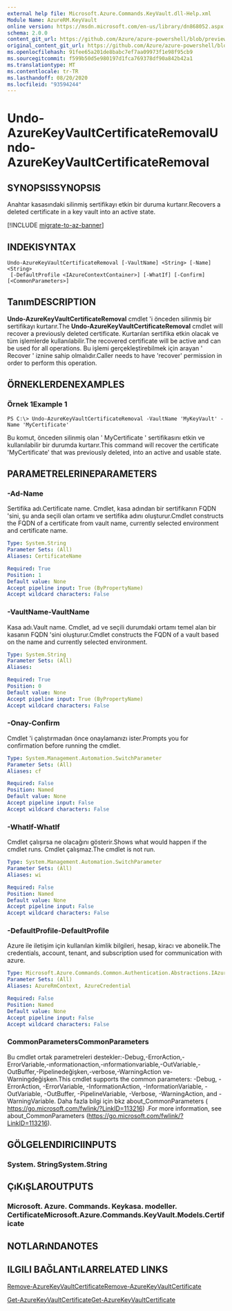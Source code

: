 ```yaml
---
external help file: Microsoft.Azure.Commands.KeyVault.dll-Help.xml
Module Name: AzureRM.KeyVault
online version: https://msdn.microsoft.com/en-us/library/dn868052.aspx
schema: 2.0.0
content_git_url: https://github.com/Azure/azure-powershell/blob/preview/src/ResourceManager/KeyVault/Commands.KeyVault/help/Undo-AzureKeyVaultCertificateRemoval.md
original_content_git_url: https://github.com/Azure/azure-powershell/blob/preview/src/ResourceManager/KeyVault/Commands.KeyVault/help/Undo-AzureKeyVaultCertificateRemoval.md
ms.openlocfilehash: 91fee65a201de8babc7ef7aa09973f1e98f95cb9
ms.sourcegitcommit: f599b50d5e980197d1fca769378df90a842b42a1
ms.translationtype: MT
ms.contentlocale: tr-TR
ms.lasthandoff: 08/20/2020
ms.locfileid: "93594244"
---
```

# <span data-ttu-id="fa0fb-101">Undo-AzureKeyVaultCertificateRemoval</span><span class="sxs-lookup"><span data-stu-id="fa0fb-101">Undo-AzureKeyVaultCertificateRemoval</span></span>

## <span data-ttu-id="fa0fb-102">SYNOPSIS</span><span class="sxs-lookup"><span data-stu-id="fa0fb-102">SYNOPSIS</span></span>
<span data-ttu-id="fa0fb-103">Anahtar kasasındaki silinmiş sertifikayı etkin bir duruma kurtarır.</span><span class="sxs-lookup"><span data-stu-id="fa0fb-103">Recovers a deleted certificate in a key vault into an active state.</span></span>

[!INCLUDE [migrate-to-az-banner](../../includes/migrate-to-az-banner.md)]

## <span data-ttu-id="fa0fb-104">INDEKI</span><span class="sxs-lookup"><span data-stu-id="fa0fb-104">SYNTAX</span></span>

```
Undo-AzureKeyVaultCertificateRemoval [-VaultName] <String> [-Name] <String>
 [-DefaultProfile <IAzureContextContainer>] [-WhatIf] [-Confirm] [<CommonParameters>]
```

## <span data-ttu-id="fa0fb-105">Tanım</span><span class="sxs-lookup"><span data-stu-id="fa0fb-105">DESCRIPTION</span></span>
<span data-ttu-id="fa0fb-106">**Undo-AzureKeyVaultCertificateRemoval** cmdlet 'i önceden silinmiş bir sertifikayı kurtarır.</span><span class="sxs-lookup"><span data-stu-id="fa0fb-106">The **Undo-AzureKeyVaultCertificateRemoval** cmdlet will recover a previously deleted certificate.</span></span>
<span data-ttu-id="fa0fb-107">Kurtarılan sertifika etkin olacak ve tüm işlemlerde kullanılabilir.</span><span class="sxs-lookup"><span data-stu-id="fa0fb-107">The recovered certificate will be active and can be used for all operations.</span></span>
<span data-ttu-id="fa0fb-108">Bu işlemi gerçekleştirebilmek için arayan ' Recover ' iznine sahip olmalıdır.</span><span class="sxs-lookup"><span data-stu-id="fa0fb-108">Caller needs to have 'recover' permission in order to perform this operation.</span></span>

## <span data-ttu-id="fa0fb-109">ÖRNEKLERDEN</span><span class="sxs-lookup"><span data-stu-id="fa0fb-109">EXAMPLES</span></span>

### <span data-ttu-id="fa0fb-110">Örnek 1</span><span class="sxs-lookup"><span data-stu-id="fa0fb-110">Example 1</span></span>
```
PS C:\> Undo-AzureKeyVaultCertificateRemoval -VaultName 'MyKeyVault' -Name 'MyCertificate'
```

<span data-ttu-id="fa0fb-111">Bu komut, önceden silinmiş olan ' MyCertificate ' sertifikasını etkin ve kullanılabilir bir durumda kurtarır.</span><span class="sxs-lookup"><span data-stu-id="fa0fb-111">This command will recover the certificate 'MyCertificate' that was previously deleted, into an active and usable state.</span></span>

## <span data-ttu-id="fa0fb-112">PARAMETRELERINE</span><span class="sxs-lookup"><span data-stu-id="fa0fb-112">PARAMETERS</span></span>

### <span data-ttu-id="fa0fb-113">-Ad</span><span class="sxs-lookup"><span data-stu-id="fa0fb-113">-Name</span></span>
<span data-ttu-id="fa0fb-114">Sertifika adı.</span><span class="sxs-lookup"><span data-stu-id="fa0fb-114">Certificate name.</span></span>
<span data-ttu-id="fa0fb-115">Cmdlet, kasa adından bir sertifikanın FQDN 'sini, şu anda seçili olan ortamı ve sertifika adını oluşturur.</span><span class="sxs-lookup"><span data-stu-id="fa0fb-115">Cmdlet constructs the FQDN of a certificate from vault name, currently selected environment and certificate name.</span></span>

```yaml
Type: System.String
Parameter Sets: (All)
Aliases: CertificateName

Required: True
Position: 1
Default value: None
Accept pipeline input: True (ByPropertyName)
Accept wildcard characters: False
```

### <span data-ttu-id="fa0fb-116">-VaultName</span><span class="sxs-lookup"><span data-stu-id="fa0fb-116">-VaultName</span></span>
<span data-ttu-id="fa0fb-117">Kasa adı.</span><span class="sxs-lookup"><span data-stu-id="fa0fb-117">Vault name.</span></span>
<span data-ttu-id="fa0fb-118">Cmdlet, ad ve seçili durumdaki ortamı temel alan bir kasanın FQDN 'sini oluşturur.</span><span class="sxs-lookup"><span data-stu-id="fa0fb-118">Cmdlet constructs the FQDN of a vault based on the name and currently selected environment.</span></span>

```yaml
Type: System.String
Parameter Sets: (All)
Aliases: 

Required: True
Position: 0
Default value: None
Accept pipeline input: True (ByPropertyName)
Accept wildcard characters: False
```

### <span data-ttu-id="fa0fb-119">-Onay</span><span class="sxs-lookup"><span data-stu-id="fa0fb-119">-Confirm</span></span>
<span data-ttu-id="fa0fb-120">Cmdlet 'i çalıştırmadan önce onaylamanızı ister.</span><span class="sxs-lookup"><span data-stu-id="fa0fb-120">Prompts you for confirmation before running the cmdlet.</span></span>

```yaml
Type: System.Management.Automation.SwitchParameter
Parameter Sets: (All)
Aliases: cf

Required: False
Position: Named
Default value: None
Accept pipeline input: False
Accept wildcard characters: False
```

### <span data-ttu-id="fa0fb-121">-WhatIf</span><span class="sxs-lookup"><span data-stu-id="fa0fb-121">-WhatIf</span></span>
<span data-ttu-id="fa0fb-122">Cmdlet çalışırsa ne olacağını gösterir.</span><span class="sxs-lookup"><span data-stu-id="fa0fb-122">Shows what would happen if the cmdlet runs.</span></span>
<span data-ttu-id="fa0fb-123">Cmdlet çalışmaz.</span><span class="sxs-lookup"><span data-stu-id="fa0fb-123">The cmdlet is not run.</span></span>

```yaml
Type: System.Management.Automation.SwitchParameter
Parameter Sets: (All)
Aliases: wi

Required: False
Position: Named
Default value: None
Accept pipeline input: False
Accept wildcard characters: False
```

### <span data-ttu-id="fa0fb-124">-DefaultProfile</span><span class="sxs-lookup"><span data-stu-id="fa0fb-124">-DefaultProfile</span></span>
<span data-ttu-id="fa0fb-125">Azure ile iletişim için kullanılan kimlik bilgileri, hesap, kiracı ve abonelik.</span><span class="sxs-lookup"><span data-stu-id="fa0fb-125">The credentials, account, tenant, and subscription used for communication with azure.</span></span>

```yaml
Type: Microsoft.Azure.Commands.Common.Authentication.Abstractions.IAzureContextContainer
Parameter Sets: (All)
Aliases: AzureRmContext, AzureCredential

Required: False
Position: Named
Default value: None
Accept pipeline input: False
Accept wildcard characters: False
```

### <span data-ttu-id="fa0fb-126">CommonParameters</span><span class="sxs-lookup"><span data-stu-id="fa0fb-126">CommonParameters</span></span>
<span data-ttu-id="fa0fb-127">Bu cmdlet ortak parametreleri destekler:-Debug,-ErrorAction,-ErrorVariable,-ınformationaction,-ınformationvariable,-OutVariable,-OutBuffer,-Pipelinedeğişken,-verbose,-WarningAction ve-Warningdeğişken.</span><span class="sxs-lookup"><span data-stu-id="fa0fb-127">This cmdlet supports the common parameters: -Debug, -ErrorAction, -ErrorVariable, -InformationAction, -InformationVariable, -OutVariable, -OutBuffer, -PipelineVariable, -Verbose, -WarningAction, and -WarningVariable.</span></span> <span data-ttu-id="fa0fb-128">Daha fazla bilgi için bkz about_CommonParameters ( https://go.microsoft.com/fwlink/?LinkID=113216) .</span><span class="sxs-lookup"><span data-stu-id="fa0fb-128">For more information, see about_CommonParameters (https://go.microsoft.com/fwlink/?LinkID=113216).</span></span>

## <span data-ttu-id="fa0fb-129">GÖLGELENDIRICI</span><span class="sxs-lookup"><span data-stu-id="fa0fb-129">INPUTS</span></span>

### <span data-ttu-id="fa0fb-130">System. String</span><span class="sxs-lookup"><span data-stu-id="fa0fb-130">System.String</span></span>

## <span data-ttu-id="fa0fb-131">ÇıKıŞLAR</span><span class="sxs-lookup"><span data-stu-id="fa0fb-131">OUTPUTS</span></span>

### <span data-ttu-id="fa0fb-132">Microsoft. Azure. Commands. Keykasa. modeller. Certificate</span><span class="sxs-lookup"><span data-stu-id="fa0fb-132">Microsoft.Azure.Commands.KeyVault.Models.Certificate</span></span>

## <span data-ttu-id="fa0fb-133">NOTLARıNDA</span><span class="sxs-lookup"><span data-stu-id="fa0fb-133">NOTES</span></span>

## <span data-ttu-id="fa0fb-134">ILGILI BAĞLANTıLAR</span><span class="sxs-lookup"><span data-stu-id="fa0fb-134">RELATED LINKS</span></span>

[<span data-ttu-id="fa0fb-135">Remove-AzureKeyVaultCertificate</span><span class="sxs-lookup"><span data-stu-id="fa0fb-135">Remove-AzureKeyVaultCertificate</span></span>](./Remove-AzureKeyVaultCertificate.md)

[<span data-ttu-id="fa0fb-136">Get-AzureKeyVaultCertificate</span><span class="sxs-lookup"><span data-stu-id="fa0fb-136">Get-AzureKeyVaultCertificate</span></span>](./Get-AzureKeyVaultCertificate.md)
